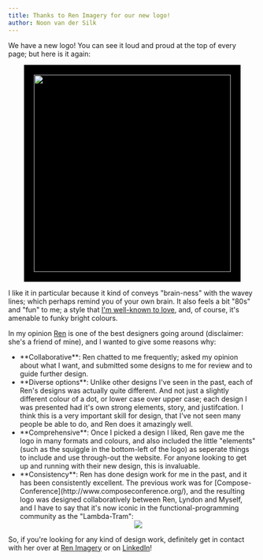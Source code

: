 ```yaml
---
title: Thanks to Ren Imagery for our new logo!
author: Noon van der Silk
---
```


We have a new logo! You can see it loud and proud at the top of every page;
but here is it again:

<center><img style='background: black; padding: 20px;' src="/images/braneshop-blue.png" width="400" /></center>

I like it in particular because it kind of conveys "brain-ness" with the wavey
lines; which perhaps remind you of your own brain. It also feels a bit "80s"
and "fun" to me; a style that [I'm well-known to
love](https://silky.github.io/posts/2019-01-27-Designing-Functional-Cloths-with-Haskell.html), and, of course, it's amenable to funky bright colours.

In my opinion
[Ren](https://www.theloop.com.au/renlemon/portfolio/Graphic-Designer/Melbourne)
is one of the best designers going around (disclaimer: she's a friend of
mine), and I wanted to give some reasons why:

<ul class="normal">
<li> **Collaborative**: Ren chatted to me frequently; asked my opinion about what I want, and submitted some designs to me for review and to guide further design.  </li>
<li> **Diverse options**: Unlike other designs I've seen in the past, each of Ren's designs was actually quite different. And not just a slightly different colour of a dot, or lower case over upper case; each design I was presented had it's own strong elements, story, and justifcation.  I think this is a very important skill for design, that I've not seen many people be able to do, and Ren does it amazingly well.
</li>
<li> **Comprehensive**: Once I picked a design I liked, Ren gave me the logo
in many formats and colours, and also included the little "elements" (such as
the squiggle in the bottom-left of the logo) as seperate things to include and
use through-out the website. For anyone looking to get up and running with
their new design, this is invaluable.
</li>
<li> **Consistency**: Ren has done design work for me in the past, and it has
been consistently excellent. The previous work was for
[Compose-Conference](http://www.composeconference.org/), and the resulting
logo was designed collaboratively between Ren, Lyndon and Myself, and I have to say that
it's now iconic in the functional-programming community as the "Lambda-Tram":
<center><img src="/images/blog/LambdaTramWeb2017.png" /></center>
</li>
</ul>

So, if you're looking for any kind of design work, definitely get in contact
with her over at [Ren
Imagery](https://www.theloop.com.au/renlemon/portfolio/Graphic-Designer/Melbourne) or on [LinkedIn](https://www.linkedin.com/in/lauren-harris-22409899/)!
